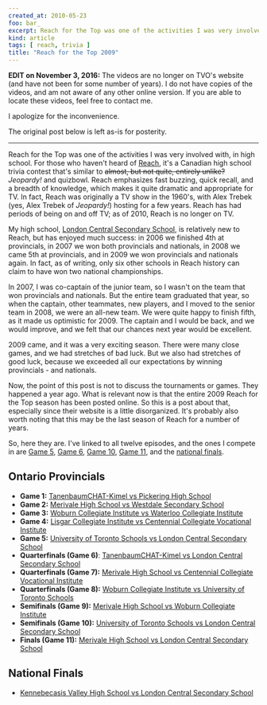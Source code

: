 ```yaml
---
created_at: 2010-05-23
foo: bar_
excerpt: Reach for the Top was one of the activities I was very involved with, in high school.
kind: article
tags: [ reach, trivia ]
title: "Reach for the Top 2009"
---
```


**EDIT on November 3, 2016:** The videos are no longer on TVO's
website (and have not been for some number of years). I do not have copies
of the videos, and am not aware of any other online version. If you are able to
locate these videos, feel free to contact me.

I apologize for the inconvenience.

The original post below is left as-is for posterity.

---

Reach for the Top was one of the activities I was very involved with, in high school.  For those who haven't heard of [Reach][reach], it's a Canadian high school trivia contest that's similar to <del>almost, but not quite, entirely unlike?</del> *Jeopardy!* and quizbowl.  Reach emphasizes fast buzzing, quick recall, and a breadth of knowledge, which makes it quite dramatic and appropriate for TV.  In fact, Reach was originally a TV show in the 1960's, with Alex Trebek (yes, Alex Trebek of *Jeopardy!*) hosting for a few years.  Reach has had periods of being on and off TV; as of 2010, Reach is no longer on TV.

My high school, [London Central Secondary School][central], is relatively new to Reach, but has enjoyed much success: in 2006 we finished 4th at provincials, in 2007 we won both provincials and nationals, in 2008 we came 5th at provincials, and in 2009 we won provincials and nationals again.  In fact, as of writing, only six other schools in Reach history can claim to have won two national championships.

In 2007, I was co-captain of the junior team, so I wasn't on the team that won provincials and nationals.  But the entire team graduated that year, so when the captain, other teammates, new players, and I moved to the senior team in 2008, we were an all-new team.  We were quite happy to finish fifth, as it made us optimistic for 2009.  The captain and I would be back, and we would improve, and we felt that our chances next year would be excellent.

2009 came, and it was a very exciting season.  There were many close games, and we had stretches of bad luck.  But we also had stretches of good luck, because we exceeded all our expectations by winning provincials - and nationals.

Now, the point of this post is not to discuss the tournaments or games.  They happened a year ago.  What is relevant now is that the entire 2009 Reach for the Top season has been posted online.  So this is a post about that, especially since their website is a little disorganized.  It's probably also worth noting that this may be the last season of Reach for a number of years.

So, here they are.  I've linked to all twelve episodes, and the ones I compete in are [Game 5][g5], [Game 6][g6], [Game 10][g10], [Game 11][g11], and the [national finals][finals].

[reach]: http://www.reachforthetop.com/
[central]: http://www.tvdsb.ca/Central.cfm


Ontario Provincials
-------------------

- **Game 1:** [TanenbaumCHAT-Kimel vs Pickering High School][g1]
- **Game 2:** [Merivale High School vs Westdale Secondary School][g2]
- **Game 3:** [Woburn Collegiate Institute vs Waterloo Collegiate Institute][g3]
- **Game 4:** [Lisgar Collegiate Institute vs Centennial Collegiate Vocational Institute][g4]
- **Game 5:** [University of Toronto Schools vs London Central Secondary School][g5]
- **Quarterfinals (Game 6)**: [TanenbaumCHAT-Kimel vs London Central Secondary School][g6]
- **Quarterfinals (Game 7):** [Merivale High School vs Centennial Collegiate Vocational Institute][g7]
- **Quarterfinals (Game 8):** [Woburn Collegiate Institute vs University of Toronto Schools][g8]
- **Semifinals (Game 9):** [Merivale High School vs Woburn Collegiate Institute][g9]
- **Semifinals (Game 10):** [University of Toronto Schools vs London Central Secondary School][g10]
- **Finals (Game 11):** [Merivale High School vs London Central Secondary School][g11]


National Finals
---------------

- [Kennebecasis Valley High School vs London Central Secondary School][finals]

[g1]: http://www.tvo.org/TVO/WebObjects/TVO.woa?videoid?83713637001
[g2]: http://www.tvo.org/TVO/WebObjects/TVO.woa?videoid?83655743001
[g3]: http://www.tvo.org/TVO/WebObjects/TVO.woa?videoid?85741668001
[g4]: http://www.tvo.org/TVO/WebObjects/TVO.woa?videoid?84734517001
[g5]: http://www.tvo.org/TVO/WebObjects/TVO.woa?videoid?84699523001
[g6]: http://www.tvo.org/TVO/WebObjects/TVO.woa?videoid?84699571001
[g7]: http://www.tvo.org/TVO/WebObjects/TVO.woa?videoid?84658201001
[g8]: http://www.tvo.org/TVO/WebObjects/TVO.woa?videoid?84798410001
[g9]: http://www.tvo.org/TVO/WebObjects/TVO.woa?videoid?84734514001
[g10]: http://www.tvo.org/TVO/WebObjects/TVO.woa?videoid?84727807001
[g11]: http://www.tvo.org/TVO/WebObjects/TVO.woa?videoid?85084558001
[finals]: http://www.tvo.org/TVO/WebObjects/TVO.woa?videoid%3F84734483001
